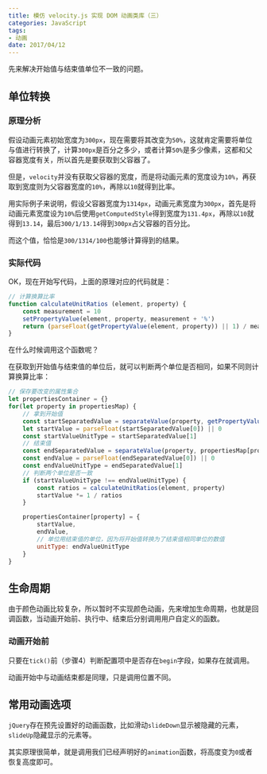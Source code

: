 ```yaml
---
title: 模仿 velocity.js 实现 DOM 动画类库（三）
categories: JavaScript
tags:
- 动画
date: 2017/04/12
---
```


先来解决开始值与结束值单位不一致的问题。

## 单位转换

### 原理分析

假设动画元素初始宽度为`300px`，现在需要将其改变为`50%`，这就肯定需要将单位与值进行转换了，计算`300px`是百分之多少，或者计算`50%`是多少像素，这都和父容器宽度有关，所以首先是要获取到父容器了。

但是，`velocity`并没有获取父容器的宽度，而是将动画元素的宽度设为`10%`，再获取到宽度则为父容器宽度的`10%`，再除以`10`就得到比率。

用实际例子来说明，假设父容器宽度为`1314px`，动画元素宽度为`300px`，首先是将动画元素宽度设为`10%`后使用`getComputedStyle`得到宽度为`131.4px`，再除以`10`就得到`13.14`，最后`300/1/13.14`得到`300px`占父容器的百分比。

而这个值，恰恰是`300/1314/100`也能够计算得到的结果。

<!--more-->

### 实际代码

OK，现在开始写代码，上面的原理对应的代码就是：


```javascript
// 计算换算比率
function calculateUnitRatios (element, property) {
    const measurement = 10
    setPropertyValue(element, property, measurement + '%')
    return (parseFloat(getPropertyValue(element, property)) || 1) / measurement
}
```

在什么时候调用这个函数呢？

在获取到开始值与结束值的单位后，就可以判断两个单位是否相同，如果不同则计算换算比率：

```javascript
// 保存要改变的属性集合
let propertiesContainer = {}
for(let property in propertiesMap) {
    // 拿到开始值
    const startSeparatedValue = separateValue(property, getPropertyValue(element, property))
    let startValue = parseFloat(startSeparatedValue[0]) || 0
    const startValueUnitType = startSeparatedValue[1]
    // 结束值
    const endSeparatedValue = separateValue(property, propertiesMap[property])
    const endValue = parseFloat(endSeparatedValue[0]) || 0
    const endValueUnitType = endSeparatedValue[1]
	// 判断两个单位是否一致
    if (startValueUnitType !== endValueUnitType) {
        const ratios = calculateUnitRatios(element, property)
        startValue *= 1 / ratios
    }

    propertiesContainer[property] = {
        startValue,
        endValue,
        // 单位用结束值的单位，因为将开始值转换为了结束值相同单位的数值
        unitType: endValueUnitType
    }
}
```

## 生命周期

由于颜色动画比较复杂，所以暂时不实现颜色动画，先来增加生命周期，也就是回调函数，当动画开始前、执行中、结束后分别调用用户自定义的函数。

### 动画开始前
只要在`tick()`前（步骤4）判断配置项中是否存在`begin`字段，如果存在就调用。

动画开始中与动画结束都是同理，只是调用位置不同。

## 常用动画选项

`jQuery`存在预先设置好的动画函数，比如滑动`slideDown`显示被隐藏的元素，`slideUp`隐藏显示的元素等。

其实原理很简单，就是调用我们已经声明好的`animation`函数，将高度变为`0`或者恢复高度即可。


